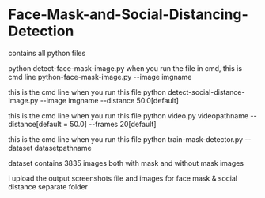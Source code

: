 # Face-Mask-and-Social-Distancing-Detection
contains all python files

python detect-face-mask-image.py
    when you run the file in cmd, this is cmd line python-face-mask-image.py --image imgname 
    
 this is the cmd line when you run this file python detect-social-distance-image.py --image imgname --distance 50.0[default]
 
 this is the cmd line when you run this file python video.py videopathname --distance[default = 50.0] --frames 20[default]
 
 this is the cmd line when you run this file python train-mask-detector.py --dataset datasetpathname 
 
 dataset contains 3835 images both with mask and without mask images
 
 i upload the output screenshots file and images for face mask & social distance separate folder

